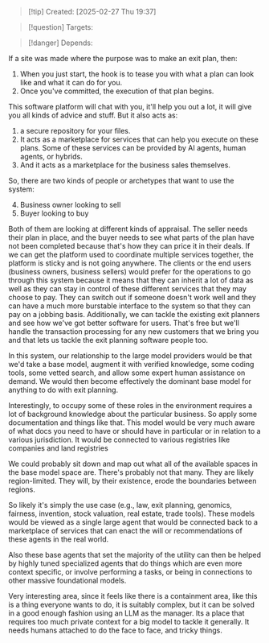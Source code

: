 
>[!tip] Created: [2025-02-27 Thu 19:37]

>[!question] Targets: 

>[!danger] Depends: 

If a site was made where the purpose was to make an exit plan, then:

1. When you just start, the hook is to tease you with what a plan can look like and what it can do for you.
2. Once you've committed, the execution of that plan begins.

This software platform will chat with you, it'll help you out a lot, it will give you all kinds of advice and stuff. But it also acts as:
1. a secure repository for your files. 
2. It acts as a marketplace for services that can help you execute on these plans. Some of these services can be provided by AI agents, human agents, or hybrids.
3. And it acts as a marketplace for the business sales themselves. 

So, there are two kinds of people or archetypes that want to use the system:

4. Business owner looking to sell
5. Buyer looking to buy

Both of them are looking at different kinds of appraisal. The seller needs their plan in place, and the buyer needs to see what parts of the plan have not been completed because that's how they can price it in their deals. If we can get the platform used to coordinate multiple services together, the platform is sticky and is not going anywhere. The clients or the end users (business owners, business sellers) would prefer for the operations to go through this system because it means that they can inherit a lot of data as well as they can stay in control of these different services that they may choose to pay. They can switch out if someone doesn't work well and they can have a much more burstable interface to the system so that they can pay on a jobbing basis. Additionally, we can tackle the existing exit planners and see how we've got better software for users. That's free but we'll handle the transaction processing for any new customers that we bring you and that lets us tackle the exit planning software people too.

In this system, our relationship to the large model providers would be that we'd take a base model, augment it with verified knowledge, some coding tools, some vetted search, and allow some expert human assistance on demand. We would then become effectively the dominant base model for anything to do with exit planning.

Interestingly, to occupy some of these roles in the environment requires a lot of background knowledge about the particular business. So apply some documentation and things like that. This model would be very much aware of what docs you need to have or should have in particular or in relation to a various jurisdiction. It would be connected to various registries like companies and land registries 

We could probably sit down and map out what all of the available spaces in the base model space are. There's probably not that many. They are likely region-limited. They will, by their existence, erode the boundaries between regions.

So likely it's simply the use case (e.g., law, exit planning, genomics, fairness, invention, stock valuation, real estate, trade tools). These models would be viewed as a single large agent that would be connected back to a marketplace of services that can enact the will or recommendations of these agents in the real world. 

Also these base agents that set the majority of the utility can then be helped by highly tuned specialized agents that do things which are even more context specific, or involve performing a tasks, or being in connections to other massive foundational models.

Very interesting area, since it feels like there is a containment area, like this is a thing everyone wants to do, it is suitably complex, but it can be solved in a good enough fashion using an LLM as the manager.  Its a place that requires too much private context for a big model to tackle it generally.  It needs humans attached to do the face to face, and tricky things.